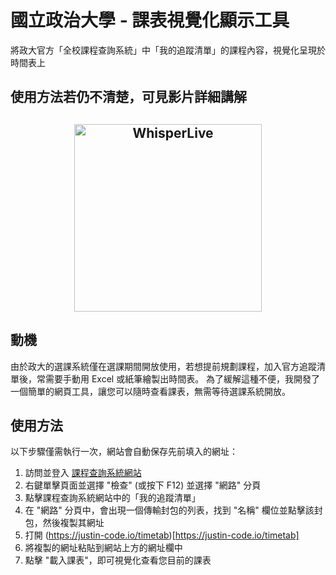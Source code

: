 # 國立政治大學 - 課表視覺化顯示工具
將政大官方「全校課程查詢系統」中「我的追蹤清單」的課程內容，視覺化呈現於時間表上

## 使用方法若仍不清楚，可見影片詳細講解
<h2 align="center">
  <a href="https://www.youtube.com/watch?v=f5LlhgWk_30"><img
src="https://img.youtube.com/vi/f5LlhgWk_30/0.jpg" style="background-color:rgba(0,0,0,0);" height="300" alt="WhisperLive"></a>
</h2>

## 動機
由於政大的選課系統僅在選課期間開放使用，若想提前規劃課程，加入官方追蹤清單後，常需要手動用 Excel 或紙筆繪製出時間表。
為了緩解這種不便，我開發了一個簡單的網頁工具，讓您可以隨時查看課表，無需等待選課系統開放。

## 使用方法

以下步驟僅需執行一次，網站會自動保存先前填入的網址：

1. 訪問並登入 [課程查詢系統網站](https://qrysub.nccu.edu.tw/)
1. 右鍵單擊頁面並選擇 "檢查" (或按下 F12) 並選擇 "網路" 分頁
1. 點擊課程查詢系統網站中的「我的追蹤清單」
1. 在 "網路" 分頁中，會出現一個傳輸封包的列表，找到 "名稱" 欄位並點擊該封包，然後複製其網址
1. 打開 (https://justin-code.io/timetab)[https://justin-code.io/timetab]
1. 將複製的網址粘貼到網站上方的網址欄中
1. 點擊 "載入課表"，即可視覺化查看您目前的課表
